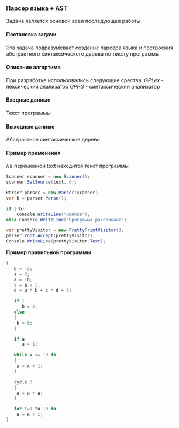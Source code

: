 ### Парсер языка + AST

Задача является основой всей последующей работы

#### Постановка задачи

Эта задача подразумевает создание парсера языка и построения абстрактного синтаксического дерева по тексту программы

#### Описание алгортима

При разработке использовались следующие срества:
*GPLex* - лексический анализатор
*GPPG* - синтаксический анализатор

#### Входные данные

Текст программы

#### Выходные данные

Абстрактное синтаксическое дерево

#### Пример применения

//в переменной text находится текст программы

```cs
Scanner scanner = new Scanner();
scanner.SetSource(text, 0);

Parser parser = new Parser(scanner);
var b = parser.Parse();

if (!b)
	Console.WriteLine("Ошибка");
else Console.WriteLine("Программа распознана");

var prettyVisitor = new PrettyPrintVisitor();
parser.root.Accept(prettyVisitor);
Console.WriteLine(prettyVisitor.Text);
```



 **Пример правильной программы** 


```cs
{
   b = -2;
   a = 3;
   a = -b;
   c = b + 2;
   d = a * b + c * d + 3;

   if 1
      b = 1;
   else
   {
   	b = 0;
   }

   if a
      a = 1;

   while x <= 10 do
   {
   	x = x + 1;
   }

   cycle 3
   {
   	a = a + a;
   }

   for i=1 to 10 do
   	a = a + i;
}
```

